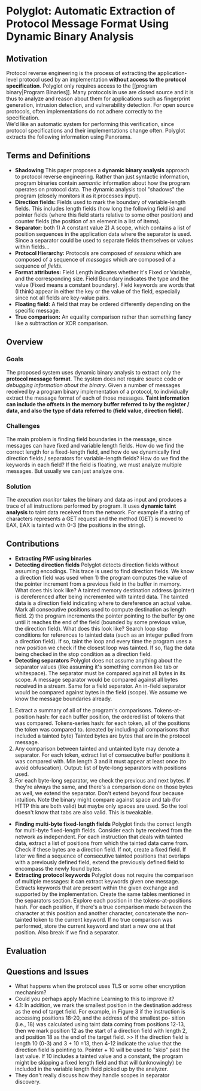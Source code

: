 # Polyglot: Automatic Extraction of Protocol Message Format Using Dynamic Binary Analysis

## Motivation
Protocol reverse engineering is the process of extracting the application-level protocol used by an implementation **without access to the protocol specification**. Polyglot only requires access to the [[program binary|Program Binaries]].
Many protocols in use are closed source and it is thus to analyze and reason about them for applications such as fingerprint generation, intrusion detection, and vulnerability detection. For open source protocols, often implementations do not adhere correctly to the specification.  
We'd like an automatic system for performing this verification, since protocol specifications and their implementations change often. Polyglot extracts the following information using Panorama. 

## Terms and Definitions
  * **Shadowing** This paper proposes a **dynamic binary analysis** approach to protocol reverse engineering. Rather than just syntactic information, program binaries contain *semantic* information about how the program operates on protocol data. The dynamic analysis tool "shadows" the program (closely monitors it as it processes input).  
  * **Direction fields:** Fields used to mark the boundary of variable-length fields. This includes length fields (how long the following field is) and pointer fields (where this field starts relative to some other position) and counter fields (the position of an element in a list of items).
  * **Separator:** both 1) A constant value 2) A scope, which contains a list of position sequences in the application data where the separator is used. Since a separator could be used to separate fields themselves or values within fields...
  * **Protocol Hierarchy:** Protocols are composed of *sessions* which are composed of a sequence of *messages* which are composed of a sequence of *fields*. 
  * **Format attributes:** Field Length indicates whether it's Fixed or Variable, and the corresponding size. Field Boundary indicates the type and the value (Fixed means a constant boundary). Field keywords are words that (I think) appear in either the key or the value of the field, especially since not all fields are key-value pairs. 
  * **Floating field:** A field that may be ordered differently depending on the specific message.
  * **True comparison:** An equality comparison rather than something fancy like a subtraction or XOR comparison.

## Overview

### Goals
The proposed system uses dynamic binary analysis to extract only the **protocol message format**. The system does not require source code *or debugging information about the binary*. Given a number of messages received by a program binary implementation of a protocol, to individually extract the message format of each of those messages. **Taint information can include the offsets in the memory buffer referred to by the register / data, and also the type of data referred to (field value, direction field).**

### Challenges
The main problem is finding field boundaries in the message, since messages can have fixed and variable length fields. How do we find the correct length for a fixed-length field, and how do we dynamically find direction fields / separators for variable-length fields? How do we find the keywords in each field? If the field is floating, we must analyze multiple messages. But usually we can just analyze one. 

### Solution
The *execution monitor* takes the binary and data as input and produces a trace of all instructions performed by program. It uses **dynamic taint analysis** to taint data received from the network. For example if a string of characters represents a GET request and the method (GET) is moved to EAX, EAX is tainted with 0-3 (the positions in the string). 

## Contributions
* **Extracting PMF using binaries**
* **Detecting direction fields**
Polyglot detects direction fields without assuming encodings.
This trace is used to find direction fields. We know a direction field was used when 1) the program computes the value of the pointer increment from a previous field in the buffer in memory. What does this look like? A tainted memory destination address (pointer) is dereferenced after being incremented with tainted data. The tainted data is a direction field indicating where to dereference an actual value. Mark all consecutive positions used to compute destination as length field. 2) the program increments the pointer pointing to the buffer by one until it reaches the end of the field (bounded by some previous value, the direction field). What does this look like? Search loop stop conditions for references to tainted data (such as an integer pulled from a direction field). If so, taint the loop and every time the program uses a new position we check if the closest loop was tainted. If so, flag the data being checked in the stop condition as a direction field.
* **Detecting separators**
Polyglot does not assume anything about the separator values (like assuming it's something common like tab or whitespace). The separator must be compared against all bytes in its scope. A message separator would be compared against all bytes received in a stream. Same for a field separator. An in-field separator would be compared against bytes in the field (scope). We assume we know the message boundaries already.
1. Extract a summary of all of the program's comparisons. Tokens-at-position hash: for each buffer position, the ordered list of tokens that was compared. Tokens-series hash: for each token, all of the positions the token was compared to. (created by including all comparisons that included a tainted byte) Tainted bytes are bytes that are in the protocol message.
1. Any comparison between tainted and untainted byte may denote a separator. For each token, extract list of consecutive buffer positions it was compared with. Min length 3 and it must appear at least once (to avoid obfuscation). Output: list of byte-long separators with positions used. 
1. For each byte-long separator, we check the previous and next bytes. If they're always the same, and there's a comparison done on those bytes as well, we extend the separator. Don't extend beyond four because intuition.
Note the binary might compare against space and tab (for HTTP this are both valid) but maybe only spaces are used. So the tool doesn't know that tabs are also valid. This is tweakable.

* **Finding multi-byte fixed-length fields**
Polyglot finds the correct length for multi-byte fixed-length fields. Consider each byte received from the network as independent. For each instruction that deals with tainted data, extract a list of positions from which the tainted data came from. Check if these bytes are a direction field. If not, create a fixed field. If later we find a sequence of consecutive tainted positions that overlaps with a  previously defined field, extend the previously defined field to encompass the newly found bytes. 
* **Extracting protocol keywords**
Polyglot does not require the comparison of multiple messages: it can extract keywords given one message. Extracts keywords that are present within the given exchange and supported by the implementation. Create the same tables mentioned in the separators section. Explore each position in the tokens-at-positions hash. For each position, if there's a true comparison made between the character at this position and another character, concatenate the non-tainted token to the current keyword. If no true comparison was performed, store the current keyword and start a new one at that position. Also break if we find a separator. 

## Evaluation

## Questions and Issues
  * What happens when the protocol uses TLS or some other encryption mechanism?
  * Could you perhaps apply Machine Learning to this to improve it?
  * 4.1:  In addition, we mark the smallest position in the destination address as the end of target field. For example, in Figure 3 if the instruction is accessing positions 18-20, and the address of the smallest po- sition (i.e., 18) was calculated using taint data coming from positions 12-13, then we mark position 12 as the start of a direction field with length 2, and position 18 as the end of the target field. >> If the direction field is length 10 (0-3) and 3 + 10 =13, then 4-12 indicate the value that the direction field is pointing to. Pointer + 10 will be used to "skip" past the last value. If 10 includes a tainted value and a constant, the program might be skipping a fixed length field and that will (unknowingly) be included in the variable length field picked up by the analyzer.
  * They don't really discuss how they handle scopes in separator discovery.
